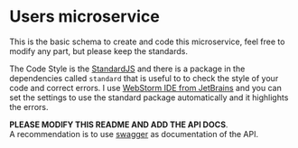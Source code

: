 # Users microservice

This is the basic schema to create and code this microservice, feel
free to modify any part, but please keep the standards.

The Code Style is the [StandardJS](https://standardjs.com/)
and there is a package in the
dependencies called `standard` that is useful to to check the style
of your code and correct errors. I use
[WebStorm IDE from JetBrains](https://www.jetbrains.com/webstorm/)
and you can set the settings to use the standard package
automatically and it highlights the errors.

**PLEASE MODIFY THIS README AND ADD THE API DOCS**.  
A recommendation is to use [swagger](https://editor.swagger.io/)
as documentation of the API.